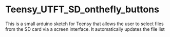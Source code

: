# Teensy_UTFT_SD_onthefly_buttons
This is a small arduino sketch for Teensy that allows the user to select files from the SD card via a screen interface. It automatically updates the file list
